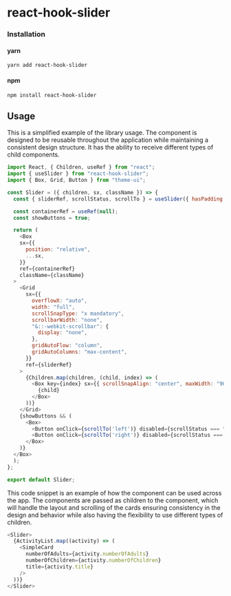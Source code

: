 # react-hook-slider

### Installation

#### yarn

`yarn add react-hook-slider`

#### npm

`npm install react-hook-slider`

## Usage

This is a simplified example of the library usage. The <Slider> component is designed to be reusable throughout the application while maintaining a consistent design structure. It has the ability to receive different types of child components.

```js
import React, { Children, useRef } from "react";
import { useSlider } from "react-hook-slider";
import { Box, Grid, Button } from "theme-ui";

const Slider = ({ children, sx, className }) => {
  const { sliderRef, scrollStatus, scrollTo } = useSlider({ hasPadding: true });

  const containerRef = useRef(null);
  const showButtons = true;

  return (
    <Box
    sx={{
      position: "relative",
      ...sx,
    }}
    ref={containerRef}
    className={className}
  >
    <Grid
      sx={{
        overflowX: "auto",
        width: "full",
        scrollSnapType: "x mandatory",
        scrollbarWidth: "none",
        "&::-webkit-scrollbar": {
          display: "none",
        },
        gridAutoFlow: "column",
        gridAutoColumns: "max-content",
      }}
      ref={sliderRef}
    >
      {Children.map(children, (child, index) => (
        <Box key={index} sx={{ scrollSnapAlign: "center", maxWidth: "90vw" }}>
          {child}
        </Box>
      ))}
    </Grid>
    {showButtons && (
      <Box>
        <Button onClick={scrollTo('left')} disabled={scrollStatus === "left"}>Scroll left</Button>
        <Button onClick={scrollTo('right')} disabled={scrollStatus === "right"}>Scroll right</Button>
      </Box>
    )}
  </Box>
  );
};

export default Slider;
```

This code snippet is an example of how the <Slider> component can be used across the app. The <SimpleCard> components are passed as children to the component, which will handle the layout and scrolling of the cards ensuring consistency in the design and behavior while also having the flexibility to use different types of children.

```js
<Slider>
  {ActivityList.map((activity) => (
    <SimpleCard
      numberOfAdults={activity.numberOfAdults}
      numberOfChildren={activity.numberOfChildren}
      title={activity.title}
    />
  ))}
</Slider>
```
